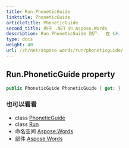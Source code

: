 ```yaml
---
title: Run.PhoneticGuide
linktitle: PhoneticGuide
articleTitle: PhoneticGuide
second_title: 用于 .NET 的 Aspose.Words
description: Run PhoneticGuide 财产.  在 C#.
type: docs
weight: 40
url: /zh/net/aspose.words/run/phoneticguide/
---
```

## Run.PhoneticGuide property

```csharp
public PhoneticGuide PhoneticGuide { get; }
```

### 也可以看看

* class [PhoneticGuide](../../phoneticguide/)
* class [Run](../)
* 命名空间 [Aspose.Words](../../../aspose.words/)
* 部件 [Aspose.Words](../../../)
